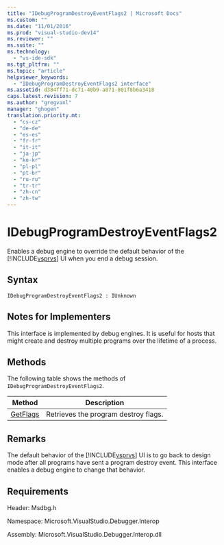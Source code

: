 ```yaml
---
title: "IDebugProgramDestroyEventFlags2 | Microsoft Docs"
ms.custom: ""
ms.date: "11/01/2016"
ms.prod: "visual-studio-dev14"
ms.reviewer: ""
ms.suite: ""
ms.technology: 
  - "vs-ide-sdk"
ms.tgt_pltfrm: ""
ms.topic: "article"
helpviewer_keywords: 
  - "IDebugProgramDestroyEventFlags2 interface"
ms.assetid: d384ff71-dc71-40b9-a871-801f8b6a3418
caps.latest.revision: 7
ms.author: "gregvanl"
manager: "ghogen"
translation.priority.mt: 
  - "cs-cz"
  - "de-de"
  - "es-es"
  - "fr-fr"
  - "it-it"
  - "ja-jp"
  - "ko-kr"
  - "pl-pl"
  - "pt-br"
  - "ru-ru"
  - "tr-tr"
  - "zh-cn"
  - "zh-tw"
---
```

# IDebugProgramDestroyEventFlags2
Enables a debug engine to override the default behavior of the [!INCLUDE[vsprvs](../../../code-quality/includes/vsprvs_md.md)] UI when you end a debug session.  
  
## Syntax  
  
```  
IDebugProgramDestroyEventFlags2 : IUnknown  
```  
  
## Notes for Implementers  
 This interface is implemented by debug engines. It is useful for hosts that might create and destroy multiple programs over the lifetime of a process.  
  
## Methods  
 The following table shows the methods of `IDebugProgramDestroyEventFlags2`.  
  
|Method|Description|  
|------------|-----------------|  
|[GetFlags](../../../extensibility/debugger/reference/idebugprogramdestroyeventflags2-getflags.md)|Retrieves the program destroy flags.|  
  
## Remarks  
 The default behavior of the [!INCLUDE[vsprvs](../../../code-quality/includes/vsprvs_md.md)] UI is to go back to design mode after all programs have sent a program destroy event. This interface enables a debug engine to change that behavior.  
  
## Requirements  
 Header: Msdbg.h  
  
 Namespace: Microsoft.VisualStudio.Debugger.Interop  
  
 Assembly: Microsoft.VisualStudio.Debugger.Interop.dll